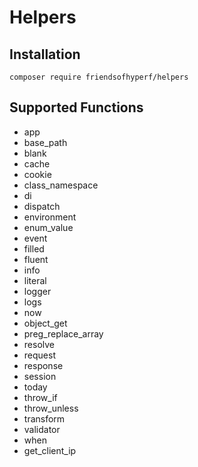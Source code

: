 # Helpers

## Installation

```shell
composer require friendsofhyperf/helpers
```

## Supported Functions

- app
- base_path
- blank
- cache
- cookie
- class_namespace
- di
- dispatch
- environment
- enum_value
- event
- filled
- fluent
- info
- literal
- logger
- logs
- now
- object_get
- preg_replace_array
- resolve
- request
- response
- session
- today
- throw_if
- throw_unless
- transform
- validator
- when
- get_client_ip